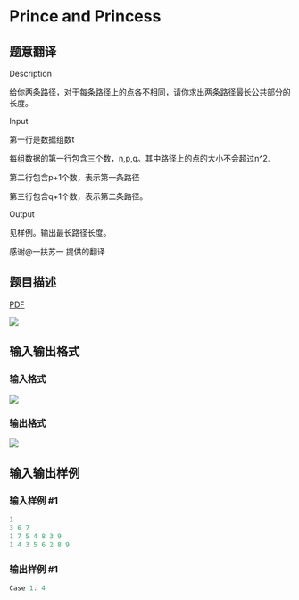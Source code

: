 # Prince and Princess

## 题意翻译

Description

给你两条路径，对于每条路径上的点各不相同，请你求出两条路径最长公共部分的长度。

Input

第一行是数据组数t

每组数据的第一行包含三个数，n,p,q。其中路径上的点的大小不会超过n^2.

第二行包含p+1个数，表示第一条路径

第三行包含q+1个数，表示第二条路径。

Output

见样例。输出最长路径长度。

感谢@一扶苏一 提供的翻译

## 题目描述

[problemUrl]: https://uva.onlinejudge.org/index.php?option=com_onlinejudge&Itemid=8&category=18&page=show_problem&problem=1576

[PDF](https://uva.onlinejudge.org/external/106/p10635.pdf)

![](https://cdn.luogu.com.cn/upload/vjudge_pic/UVA10635/7be196719a9772275c827952af04814c78836982.png)

## 输入输出格式

### 输入格式

![](https://cdn.luogu.com.cn/upload/vjudge_pic/UVA10635/87072c7cf38fbbec8199dd7f05bec54cc5d1a400.png)

### 输出格式

![](https://cdn.luogu.com.cn/upload/vjudge_pic/UVA10635/f0689b7745c981f685715d02bc621732e1969f45.png)

## 输入输出样例

### 输入样例 #1

```cpp
1
3 6 7
1 7 5 4 8 3 9
1 4 3 5 6 2 8 9
```


### 输出样例 #1

```cpp
Case 1: 4
```


